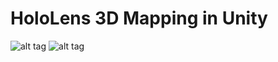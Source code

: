 # HoloLens 3D Mapping in Unity
![alt tag](https://raw.github.com/peted70/geojsontomesh/master/img/somerset%20house.PNG)
![alt tag](https://raw.github.com/peted70/geojsontomesh/master/img/londonunity.PNG)
